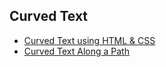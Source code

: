 ## Curved Text

- [Curved Text using HTML & CSS](https://stackoverflow.com/questions/14990284/curved-text-using-html-css)
- [Curved Text Along a Path](https://css-tricks.com/snippets/svg/curved-text-along-path/)
